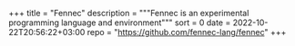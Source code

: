 +++
title = "Fennec"
description = """Fennec is an experimental programming language and environment"""
sort = 0
date = 2022-10-22T20:56:22+03:00
repo = "https://github.com/fennec-lang/fennec"
+++
